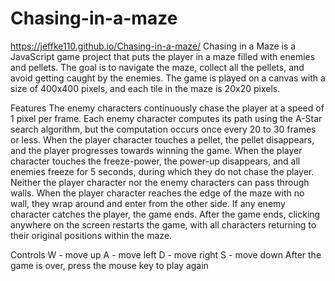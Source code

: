 # Chasing-in-a-maze
https://jeffke110.github.io/Chasing-in-a-maze/
Chasing in a Maze is a JavaScript game project that puts the player in a maze filled with enemies and pellets. The goal is to navigate the maze, collect all the pellets, and avoid getting caught by the enemies. The game is played on a canvas with a size of 400x400 pixels, and each tile in the maze is 20x20 pixels.

Features
The enemy characters continuously chase the player at a speed of 1 pixel per frame.
Each enemy character computes its path using the A-Star search algorithm, but the computation occurs once every 20 to 30 frames or less.
When the player character touches a pellet, the pellet disappears, and the player progresses towards winning the game.
When the player character touches the freeze-power, the power-up disappears, and all enemies freeze for 5 seconds, during which they do not chase the player.
Neither the player character nor the enemy characters can pass through walls.
When the player character reaches the edge of the maze with no wall, they wrap around and enter from the other side.
If any enemy character catches the player, the game ends.
After the game ends, clicking anywhere on the screen restarts the game, with all characters returning to their original positions within the maze.

Controls
W - move up
A - move left
D - move right
S - move down
After the game is over, press the mouse key to play again
